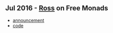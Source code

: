 ## Jul 2016 - [Ross](https://twitter.com/rossabaker) on Free Monads

* [announcement](http://www.meetup.com/IndyScala/events/231902416/)
* [code](https://github.com/indyscala/free-monads)
